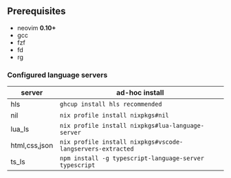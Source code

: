 ## Prerequisites
- neovim **0.10+**
- gcc
- fzf
- fd
- rg

### Configured language servers
| server        | ad-hoc install                                             |
| ------------- | ---------------------------------------------------------- |
| hls           | `ghcup install hls recommended`                            |
| nil           | `nix profile install nixpkgs#nil`                          |
| lua_ls        | `nix profile install nixpkgs#lua-language-server`          |
| html,css,json | `nix profile install nixpkgs#vscode-langservers-extracted` |
| ts_ls         | `npm install -g typescript-language-server typescript`     |

